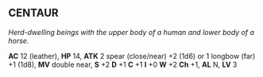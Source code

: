## CENTAUR

_Herd-dwelling beings with the upper body of a human and lower body of a horse._

**AC** 12 (leather), **HP** 14, **ATK** 2 spear (close/near) +2 (1d6) or 1 longbow (far) +1 (1d8), **MV** double near, **S** +2 **D** +1 **C** +1 **I** +0 **W** +2 **Ch** +1, **AL** N, **LV** 3

